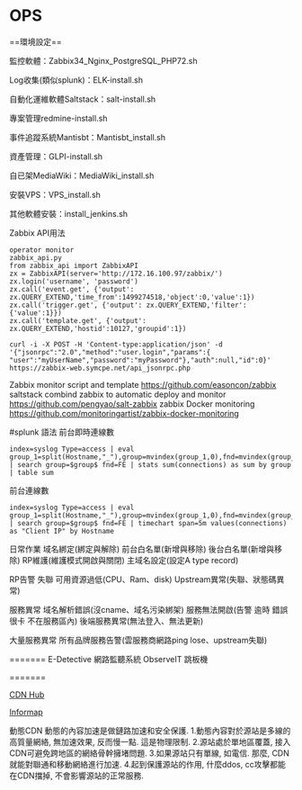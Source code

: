 # OPS
==環境設定==

監控軟體：Zabbix34_Nginx_PostgreSQL_PHP72.sh

Log收集(類似splunk)：ELK-install.sh

自動化運維軟體Saltstack：salt-install.sh

專案管理redmine-install.sh

事件追蹤系統Mantisbt：Mantisbt_install.sh

資產管理：GLPI-install.sh

自已架MediaWiki：MediaWiki_install.sh

安裝VPS：VPS_install.sh

其他軟體安裝：install_jenkins.sh

Zabbix API用法
~~~
operator monitor
zabbix_api.py
from zabbix_api import ZabbixAPI
zx = ZabbixAPI(server='http://172.16.100.97/zabbix/')
zx.login('username', 'password')
zx.call('event.get', {'output': zx.QUERY_EXTEND,'time_from':1499274518,'object':0,'value':1})
zx.call('trigger.get', {'output': zx.QUERY_EXTEND,'filter':{'value':1}})
zx.call('template.get', {'output': zx.QUERY_EXTEND,'hostid':10127,'groupid':1}) 
~~~
~~~
curl -i -X POST -H 'Content-type:application/json' -d '{"jsonrpc":"2.0","method":"user.login","params":{ "user":"myUserName","password":"myPassword"},"auth":null,"id":0}' https://zabbix-web.symcpe.net/api_jsonrpc.php
~~~

Zabbix monitor script and template https://github.com/easoncon/zabbix
saltstack combind zabbix to automatic deploy and monitor https://github.com/pengyao/salt-zabbix
zabbix Docker monitoring https://github.com/monitoringartist/zabbix-docker-monitoring

#splunk 語法
前台即時連線數
~~~
index=syslog Type=access | eval group_1=split(Hostname,"_"),group=mvindex(group_1,0),fnd=mvindex(group_1,1) | search group=$group$ fnd=FE | stats sum(connections) as sum by group | table sum
~~~
前台連線數
~~~
index=syslog Type=access | eval group_1=split(Hostname,"_"),group=mvindex(group_1,0),fnd=mvindex(group_1,1) | search group=$group$ fnd=FE | timechart span=5m values(connections) as "Client IP" by Hostname
~~~
日常作業
域名綁定(綁定與解除) 前台白名單(新增與移除) 後台白名單(新增與移除) RP維護(維護模式開啟與關閉) 主域名設定(設定A type record)

RP告警
失聯 可用資源過低(CPU、Ram、disk) Upstream異常(失聯、狀態碼異常)

服務異常
域名解析錯誤(沒cname、域名污染綁架) 服務無法開啟(告警 逾時 錯誤 很卡 不在服務區內) 後端服務異常(無法登入、無法更新)

大量服務異常
所有品牌服務告警(雲服務商網路ping lose、upstream失聯)

=======
E-Detective 網路監聽系統 
ObserveIT 跳板機

=======

[CDN Hub](https://github.com/qiniu/cdnprovider_auth)

[Informap](https://github.com/kttzd/informap)

動態CDN
動態的內容加速是做鏈路加速和安全保護.
1.動態內容對於源站是多線的高質量網絡, 無加速效果, 反而慢一點. 這是物理限制.
2.源站處於單地區覆蓋, 接入CDN可避免跨地區的網絡骨幹擁堵問題.
3.如果源站只有單線, 如電信. 那麼, CDN就能對聯通和移動網絡進行加速.
4.起到保護源站的作用, 什麼ddos, cc攻擊都能在CDN擋掉, 不會影響源站的正常服務.
